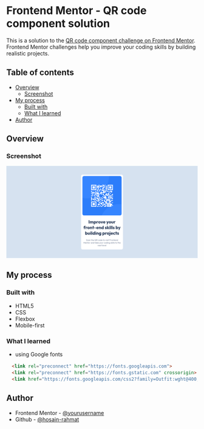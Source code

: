 # Frontend Mentor - QR code component solution

This is a solution to the [QR code component challenge on Frontend Mentor](https://www.frontendmentor.io/challenges/qr-code-component-iux_sIO_H). Frontend Mentor challenges help you improve your coding skills by building realistic projects. 

## Table of contents

- [Overview](#overview)
  - [Screenshot](#screenshot)
- [My process](#my-process)
  - [Built with](#built-with)
  - [What I learned](#what-i-learned)
- [Author](#author)

## Overview

### Screenshot

![Desktop](./screenshots/Screenshot-QR-code.png)

## My process

### Built with

- HTML5
- CSS 
- Flexbox
- Mobile-first

### What I learned

- using Google fonts
```html
  <link rel="preconnect" href="https://fonts.googleapis.com">
  <link rel="preconnect" href="https://fonts.gstatic.com" crossorigin>
  <link href="https://fonts.googleapis.com/css2?family=Outfit:wght@400;700&display=swap" rel="stylesheet">
```

## Author

- Frontend Mentor - [@yourusername](https://www.frontendmentor.io/profile/hosain-rahmat)
- Github - [@hosain-rahmat](https://github.com/hosain-rahmat)
